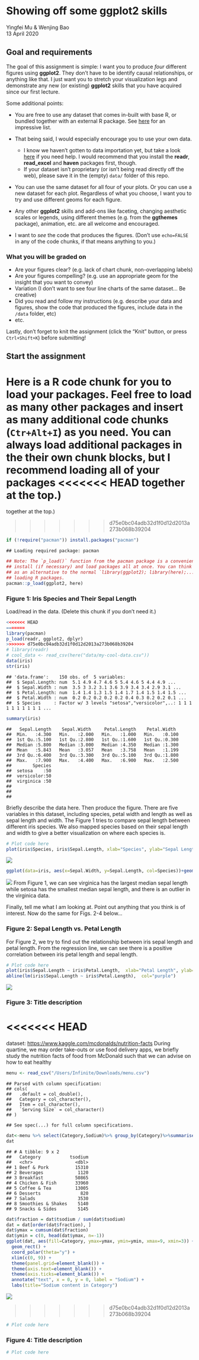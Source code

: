Showing off some ggplot2 skills
================
Yingfei Mu & Wenjing Bao
</br>13 April 2020

## Goal and requirements

The goal of this assignment is simple: I want you to produce *four*
different figures using **ggplot2**. They don’t have to be identify
causal relationships, or anything like that. I just want you to stretch
your visualization legs and demonstrate any new (or existing)
**ggplot2** skills that you have acquired since our first lecture.

Some additional points:

  - You are free to use any dataset that comes in-built with base R, or
    bundled together with an external R package. See
    [here](https://vincentarelbundock.github.io/Rdatasets/datasets.html)
    for an impressive list.

  - That being said, I would especially encourage you to use your own
    data.
    
      - I know we haven’t gotten to data importation yet, but take a
        look
        [here](https://support.rstudio.com/hc/en-us/articles/218611977-Importing-Data-with-RStudio)
        if you need help. I would recommend that you install the
        **readr**, **read\_excel** and **haven** packages first, though.
      - If your dataset isn’t proprietary (or isn’t being read directly
        off the web), please save it in the (empty) `data/` folder of
        this repo.

  - You can use the same dataset for all four of your plots. Or you can
    use a new dataset for each plot. Regardless of what you choose, I
    want you to try and use different geoms for each figure.

  - Any other **ggplot2** skills and add-ons like faceting, changing
    aesthetic scales or legends, using different themes (e.g. from the
    **ggthemes** package), animation, etc. are all welcome and
    encouraged.

  - I want to *see* the code that produces the figures. (Don’t use
    `echo=FALSE` in any of the code chunks, if that means anything to
    you.)

### What you will be graded on

  - Are your figures clear? (e.g. lack of chart chunk, non-overlapping
    labels)
  - Are your figures compelling? (e.g. use an appropriate geom for the
    insight that you want to convey)
  - Variation (I don’t want to see four line charts of the same dataset…
    Be creative)
  - Did you read and follow my instructions (e.g. describe your data and
    figures, show the code that produced the figures, include data in
    the `/data` folder, etc)
  - etc.

Lastly, don’t forget to knit the assignment (click the “Knit” button, or
press `Ctrl+Shift+K`) before submitting\!

## Start the assignment

Here is a R code chunk for you to load your packages. Feel free to load
as many other packages and insert as many additional code chunks
(`Ctr+Alt+I`) as you need. You can always load additional packages in
the their own chunk blocks, but I recommend loading all of your packages
<<<<<<< HEAD
together at the top.)
=======
together at the
top.)
>>>>>>> d75e0bc04adb32d1f0d12d2013a273b068b39204

``` r
if (!require("pacman")) install.packages("pacman")
```

    ## Loading required package: pacman

``` r
## Note: The `p_load()` function from the pacman package is a convenient way to 
## install (if necessary) and load packages all at once. You can think of this
## as an alternative to the normal `library(ggplot2); library(here);...` way of
## loading R packages.
pacman::p_load(ggplot2, here)
```

### Figure 1: Iris Species and Their Sepal Length

Load/read in the data. (Delete this chunk if you don’t need it.)

``` r
<<<<<<< HEAD
=======
library(pacman)
p_load(readr, ggplot2, dplyr)
>>>>>>> d75e0bc04adb32d1f0d12d2013a273b068b39204
# library(readr)
# cool_data <- read_csv(here("data/my-cool-data.csv"))
data(iris)
str(iris)
```

    ## 'data.frame':    150 obs. of  5 variables:
    ##  $ Sepal.Length: num  5.1 4.9 4.7 4.6 5 5.4 4.6 5 4.4 4.9 ...
    ##  $ Sepal.Width : num  3.5 3 3.2 3.1 3.6 3.9 3.4 3.4 2.9 3.1 ...
    ##  $ Petal.Length: num  1.4 1.4 1.3 1.5 1.4 1.7 1.4 1.5 1.4 1.5 ...
    ##  $ Petal.Width : num  0.2 0.2 0.2 0.2 0.2 0.4 0.3 0.2 0.2 0.1 ...
    ##  $ Species     : Factor w/ 3 levels "setosa","versicolor",..: 1 1 1 1 1 1 1 1 1 1 ...

``` r
summary(iris)
```

    ##   Sepal.Length    Sepal.Width     Petal.Length    Petal.Width   
    ##  Min.   :4.300   Min.   :2.000   Min.   :1.000   Min.   :0.100  
    ##  1st Qu.:5.100   1st Qu.:2.800   1st Qu.:1.600   1st Qu.:0.300  
    ##  Median :5.800   Median :3.000   Median :4.350   Median :1.300  
    ##  Mean   :5.843   Mean   :3.057   Mean   :3.758   Mean   :1.199  
    ##  3rd Qu.:6.400   3rd Qu.:3.300   3rd Qu.:5.100   3rd Qu.:1.800  
    ##  Max.   :7.900   Max.   :4.400   Max.   :6.900   Max.   :2.500  
    ##        Species  
    ##  setosa    :50  
    ##  versicolor:50  
    ##  virginica :50  
    ##                 
    ##                 
    ## 

Briefly describe the data here. Then produce the figure. There are five
variables in this dataset, including species, petal width and length as
well as sepal length and width. The Figure 1 tries to compare sepal
length between different iris species. We also mapped species based on
their sepal length and width to give a better visualization on where
each species is.

``` r
# Plot code here
plot(iris$Species, iris$Sepal.Length, xlab="Species", ylab="Sepal Length", main="Iris Species and Their Sepal Length")
```

![](ggplot2_files/figure-gfm/fig1-1.png)<!-- -->

``` r
ggplot(data=iris, aes(x=Sepal.Width, y=Sepal.Length, col=Species))+geom_point()
```

![](ggplot2_files/figure-gfm/fig1-2.png)<!-- --> From Figure 1, we can
see virginica has the largest median sepal length while setosa has the
smallest median sepal length, and there is an outlier in the virginica
data.

Finally, tell me what I am looking at. Point out anything that you think
is of interest. Now do the same for Figs. 2-4 below…

### Figure 2: Sepal Length vs. Petal Length

For Figure 2, we try to find out the relationship between iris sepal
length and petal length. From the regression line, we can see there is a
positive correlation between iris petal length and sepal length.

``` r
# Plot code here
plot(iris$Sepal.Length ~ iris$Petal.Length,  xlab="Petal Length", ylab="Sepal Length", main="Sepal Length vs. Petal Length", col="pink", pch=16)
abline(lm(iris$Sepal.Length ~ iris$Petal.Length),  col="purple")
```

![](ggplot2_files/figure-gfm/fig2-1.png)<!-- -->

### Figure 3: Title description

<<<<<<< HEAD
=======
dataset: <https://www.kaggle.com/mcdonalds/nutrition-facts> During
quartine, we may order take-outs or use food delivery apps, we briefly
study the nutrition facts of food from McDonald such that we can advise
on how to eat healthy

``` r
menu <- read_csv("/Users/Infinite/Downloads/menu.csv")
```

    ## Parsed with column specification:
    ## cols(
    ##   .default = col_double(),
    ##   Category = col_character(),
    ##   Item = col_character(),
    ##   `Serving Size` = col_character()
    ## )

    ## See spec(...) for full column specifications.

``` r
dat<-menu %>% select(Category,Sodium)%>% group_by(Category)%>%summarise(tsodium=sum(Sodium))
dat
```

    ## # A tibble: 9 x 2
    ##   Category           tsodium
    ##   <chr>                <dbl>
    ## 1 Beef & Pork          15310
    ## 2 Beverages             1120
    ## 3 Breakfast            50865
    ## 4 Chicken & Fish       33960
    ## 5 Coffee & Tea         13005
    ## 6 Desserts               820
    ## 7 Salads                3530
    ## 8 Smoothies & Shakes    5140
    ## 9 Snacks & Sides        5145

``` r
dat$fraction = dat$tsodium / sum(dat$tsodium)
dat = dat[order(dat$fraction), ]
dat$ymax = cumsum(dat$fraction)
dat$ymin = c(0, head(dat$ymax, n=-1))
ggplot(dat, aes(fill=Category, ymax=ymax, ymin=ymin, xmax=9, xmin=3)) +
  geom_rect() +
  coord_polar(theta="y") +
  xlim(c(0, 9)) +
  theme(panel.grid=element_blank()) +
  theme(axis.text=element_blank()) +
  theme(axis.ticks=element_blank()) +
  annotate("text", x = 0, y = 0, label = "Sodium") +
  labs(title="Sodium content in Category")
```

![](ggplot2_files/figure-gfm/fig3-1.png)<!-- -->

>>>>>>> d75e0bc04adb32d1f0d12d2013a273b068b39204
``` r
# Plot code here
```

### Figure 4: Title description

``` r
# Plot code here
```
